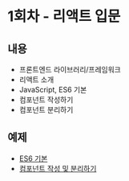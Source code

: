 # 1회차 - 리액트 입문

## 내용

- 프론트엔드 라이브러리/프레임워크
- 리액트 소개
- JavaScript, ES6 기본
- 컴포넌트 작성하기
- 컴포넌트 분리하기

## 예제

- [ES6 기본](./es6.md)
- [컴포넌트 작성 및 분리하기](./components.md)